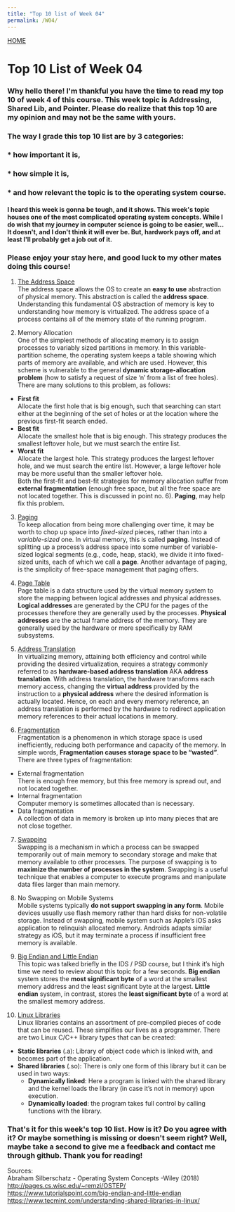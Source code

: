 ```yaml
---
title: "Top 10 list of Week 04"
permalink: /W04/
---
```


[HOME](../)

# Top 10 List of Week 04

### Why hello there! I'm thankful you have the time to read my top 10 of week 4 of this course. This week topic is **Addressing, Shared Lib, and Pointer.** Please do realize that this top 10 are my opinion and may not be the same with yours. 
### The way I grade this top 10 list are by 3 categories:
### * how important it is,
### * how simple it is,
### * and how relevant the topic is to the operating system course.
#### I heard this week is gonna be tough, and it shows. This week's topic houses one of the most complicated operating system concepts. While I do wish that my journey in computer science is going to be easier, well... It doesn't, and I don't think it will ever be. But, hardwork pays off, and at least I'll probably get a job out of it. 
### Please enjoy your stay here, and good luck to my other mates doing this course!

1. [The Address Space](http://pages.cs.wisc.edu/~remzi/OSTEP/vm-intro.pdf) <br>
The address space allows the OS to create an **easy to use** abstraction of physical memory. This abstraction is called the **address space**. Understanding this fundamental OS abstraction of memory is key to understanding how memory is virtualized. The address space of a process contains all of the memory state of the running program.

2. Memory Allocation <br>
One of the simplest methods of allocating memory is to assign processes to variably sized partitions in memory. In this variable-partition scheme, the operating system keeps a table showing which parts of memory are available, and which are used. However, this scheme is vulnerable to the general **dynamic storage-allocation problem** (how to satisfy a request of size ‘n’ from a list of free holes). There are many solutions to this problem, as follows:
- **First fit** <br> Allocate the first hole that is big enough, such that searching can start either at the beginning of the set of holes or at the location where the previous first-fit search ended. 
- **Best fit** <br> Allocate the smallest hole that is big enough. This strategy produces the smallest leftover hole, but we must search the entire list.
- **Worst fit** <br> Allocate the largest hole. This strategy produces the largest leftover hole, and we must search the entire list. However, a large leftover hole may be more useful than the smaller leftover hole. <br>
Both the first-fit and best-fit strategies for memory allocation suffer from **external fragmentation** (enough free space, but all the free space are not located together. This is discussed in point no. 6). **Paging**, may help fix this problem.

3. [Paging](http://pages.cs.wisc.edu/~remzi/OSTEP/vm-paging.pdf) <br>
To keep allocation from being more challenging over time, it may be worth to chop up space into _fixed-sized_ pieces, rather than into a _variable-sized_ one. In virtual memory, this is called **paging**. Instead of splitting up a process’s address space into some number of variable-sized logical segments (e.g., code, heap, stack), we divide it into fixed-sized units, each of which we call a **page**. Another advantage of paging, is the simplicity of free-space management that paging offers.

4. [Page Table](https://www.javatpoint.com/os-page-table) <br>
Page table is a data structure used by the virtual memory system to store the mapping between logical addresses and physical addresses. **Logical addresses** are generated by the CPU for the pages of the processes therefore they are generally used by the processes. **Physical addresses** are the actual frame address of the memory. They are generally used by the hardware or more specifically by RAM subsystems.

5. [Address Translation](http://pages.cs.wisc.edu/~remzi/OSTEP/vm-mechanism.pdf) <br>
In virtualizing memory, attaining both efficiency and control while providing the desired virtualization, requires a strategy commonly referred to as **hardware-based address translation** AKA **address translation**. With address translation, the hardware transforms each memory access, changing the **virtual address** provided by the instruction to a **physical address** where the desired information is actually located. Hence, on each and every memory reference, an address translation is performed by the hardware to redirect application memory references to their actual locations in memory.

6. [Fragmentation](https://en.wikipedia.org/wiki/Fragmentation_(computing)) <br>
Fragmentation is a phenomenon in which storage space is used inefficiently, reducing both performance and capacity of the memory. In simple words, **Fragmentation causes storage space to be “wasted”**. There are three types of fragmentation:
- External fragmentation <br> There is enough free memory, but this free memory is spread out, and not located together.
- Internal fragmentation <br> Computer memory is sometimes allocated than is necessary.
- Data fragmentation <br> A collection of data in memory is broken up into many pieces that are not close together.

7. [Swapping](https://ostoday.org/other/what-is-swapping-in-operating-system.html) <br>
Swapping is a mechanism in which a process can be swapped temporarily out of main memory to secondary storage and make that memory available to other processes. The purpose of swapping is to **maximize the number of processes in the system**. Swapping is a useful technique that enables a computer to execute programs and manipulate data files larger than main memory.

8. No Swapping on Mobile Systems <br>
Mobile systems typically **do not support swapping in any form**. Mobile devices usually use flash memory rather than hard disks for non-volatile storage. Instead of swapping, mobile system such as Apple’s iOS asks application to relinquish allocated memory. Androids adapts similar strategy as iOS, but it may terminate a process if insufficient free memory is available.

9. [Big Endian and Little Endian](https://en.wikipedia.org/wiki/Endianness) <br>
This topic was talked briefly in the IDS / PSD course, but I think it’s high time we need to review about this topic for a few seconds. **Big endian** system stores the **most significant byte** of a word at the smallest memory address and the least significant byte at the largest. **Little endian** system, in contrast, stores the **least significant byte** of a word at the smallest memory address.

10. [Linux Libraries](http://www.yolinux.com/TUTORIALS/LibraryArchives-StaticAndDynamic.html) <br>
Linux libraries contains an assortment of pre-compiled pieces of code that can be reused. These simplifies our lives as a programmer. There are two Linux C/C++ library types that can be created:
- **Static libraries** (.a): Library of object code which is linked with, and becomes part of the application.
- **Shared libraries** (.so): There is only one form of this library but it can be used in two ways:
  - **Dynamically linked**: Here a program is linked with the shared library and the kernel loads the library (in case it’s not in memory) upon execution.
  - **Dynamically loaded**: the program takes full control by calling functions with the library.


### That's it for this week's top 10 list. How is it? Do you agree with it? Or maybe something is missing or doesn't seem right? Well, maybe take a second to give me a feedback and contact me through github. Thank you for reading!

Sources: <br>
Abraham Silberschatz - Operating System Concepts -Wiley (2018) <br>
http://pages.cs.wisc.edu/~remzi/OSTEP/ <br>
https://www.tutorialspoint.com/big-endian-and-little-endian <br>
https://www.tecmint.com/understanding-shared-libraries-in-linux/ <br>

